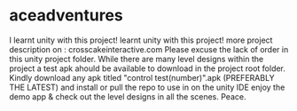 # aceadventures
I learnt unity with this project!
 learnt unity with this project! more project description on : crosscakeinteractive.com
 Please excuse the lack of order in this unity project folder. 
 While there are many level designs within the project a test apk ahould be available to download in the project root folder. 
 Kindly download any apk titled "control test(number)".apk (PREFERABLY THE LATEST) and install or pull the repo to use in on the unity IDE 
 enjoy the demo app & check out the level designs in all the scenes. Peace.

